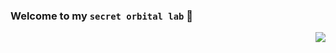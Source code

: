 ### Welcome to my `secret orbital lab` 🔭

<img align=right src='https://giphy.com/embed/8L21yZRhiN0fuJ1xMb'/>
<!--https://github.githubassets.com/images/mona-whisper.gif-->
